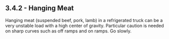 ## 3.4.2 - Hanging Meat
Hanging meat (suspended beef, pork, lamb) in a refrigerated truck can be a very unstable load with a high center of gravity. Particular caution is needed on sharp curves such as off ramps and on ramps. Go slowly.
